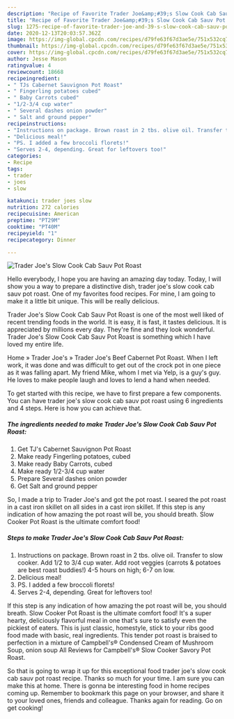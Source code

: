```yaml
---
description: "Recipe of Favorite Trader Joe&amp;#39;s Slow Cook Cab Sauv Pot Roast"
title: "Recipe of Favorite Trader Joe&amp;#39;s Slow Cook Cab Sauv Pot Roast"
slug: 1275-recipe-of-favorite-trader-joe-and-39-s-slow-cook-cab-sauv-pot-roast
date: 2020-12-13T20:03:57.362Z
image: https://img-global.cpcdn.com/recipes/d79fe63f67d3ae5e/751x532cq70/trader-joes-slow-cook-cab-sauv-pot-roast-recipe-main-photo.jpg
thumbnail: https://img-global.cpcdn.com/recipes/d79fe63f67d3ae5e/751x532cq70/trader-joes-slow-cook-cab-sauv-pot-roast-recipe-main-photo.jpg
cover: https://img-global.cpcdn.com/recipes/d79fe63f67d3ae5e/751x532cq70/trader-joes-slow-cook-cab-sauv-pot-roast-recipe-main-photo.jpg
author: Jesse Mason
ratingvalue: 4
reviewcount: 18668
recipeingredient:
- " TJs Cabernet Sauvignon Pot Roast"
- " Fingerling potatoes cubed"
- " Baby Carrots cubed"
- "1/2-3/4 cup water"
- " Several dashes onion powder"
- " Salt and ground pepper"
recipeinstructions:
- "Instructions on package. Brown roast in 2 tbs. olive oil. Transfer to slow cooker. Add 1/2 to 3/4 cup water. Add root veggies (carrots &amp; potatoes are best roast buddies!) 4-5 hours on high; 6-7 on low."
- "Delicious meal!"
- "PS. I added a few broccoli florets!"
- "Serves 2-4, depending. Great for leftovers too!"
categories:
- Recipe
tags:
- trader
- joes
- slow

katakunci: trader joes slow 
nutrition: 272 calories
recipecuisine: American
preptime: "PT29M"
cooktime: "PT40M"
recipeyield: "1"
recipecategory: Dinner

---
```



![Trader Joe&#39;s Slow Cook Cab Sauv Pot Roast](https://img-global.cpcdn.com/recipes/d79fe63f67d3ae5e/751x532cq70/trader-joes-slow-cook-cab-sauv-pot-roast-recipe-main-photo.jpg)

Hello everybody, I hope you are having an amazing day today. Today, I will show you a way to prepare a distinctive dish, trader joe&#39;s slow cook cab sauv pot roast. One of my favorites food recipes. For mine, I am going to make it a little bit unique. This will be really delicious.

Trader Joe&#39;s Slow Cook Cab Sauv Pot Roast is one of the most well liked of recent trending foods in the world. It is easy, it is fast, it tastes delicious. It is appreciated by millions every day. They're fine and they look wonderful. Trader Joe&#39;s Slow Cook Cab Sauv Pot Roast is something which I have loved my entire life.

Home » Trader Joe&#39;s » Trader Joe&#39;s Beef Cabernet Pot Roast. When I left work, it was done and was difficult to get out of the crock pot in one piece as it was falling apart. My friend Mike, whom I met via Yelp, is a guy&#39;s guy. He loves to make people laugh and loves to lend a hand when needed.


To get started with this recipe, we have to first prepare a few components. You can have trader joe&#39;s slow cook cab sauv pot roast using 6 ingredients and 4 steps. Here is how you can achieve that.

<!--inarticleads1-->

##### The ingredients needed to make Trader Joe&#39;s Slow Cook Cab Sauv Pot Roast:

1. Get  TJ&#39;s Cabernet Sauvignon Pot Roast
1. Make ready  Fingerling potatoes, cubed
1. Make ready  Baby Carrots, cubed
1. Make ready 1/2-3/4 cup water
1. Prepare  Several dashes onion powder
1. Get  Salt and ground pepper


So, I made a trip to Trader Joe&#39;s and got the pot roast. I seared the pot roast in a cast iron skillet on all sides in a cast iron skillet. If this step is any indication of how amazing the pot roast will be, you should breath. Slow Cooker Pot Roast is the ultimate comfort food! 

<!--inarticleads2-->

##### Steps to make Trader Joe&#39;s Slow Cook Cab Sauv Pot Roast:

1. Instructions on package. Brown roast in 2 tbs. olive oil. Transfer to slow cooker. Add 1/2 to 3/4 cup water. Add root veggies (carrots &amp; potatoes are best roast buddies!) 4-5 hours on high; 6-7 on low.
1. Delicious meal!
1. PS. I added a few broccoli florets!
1. Serves 2-4, depending. Great for leftovers too!


If this step is any indication of how amazing the pot roast will be, you should breath. Slow Cooker Pot Roast is the ultimate comfort food! It&#39;s a super hearty, deliciously flavorful meal in one that&#39;s sure to satisfy even the pickiest of eaters. This is just classic, homestyle, stick to your ribs good food made with basic, real ingredients. This tender pot roast is braised to perfection in a mixture of Campbell&#39;s® Condensed Cream of Mushroom Soup, onion soup All Reviews for Campbell&#39;s® Slow Cooker Savory Pot Roast. 

So that is going to wrap it up for this exceptional food trader joe&#39;s slow cook cab sauv pot roast recipe. Thanks so much for your time. I am sure you can make this at home. There is gonna be interesting food in home recipes coming up. Remember to bookmark this page on your browser, and share it to your loved ones, friends and colleague. Thanks again for reading. Go on get cooking!
